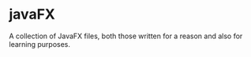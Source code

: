 # javaFX
A collection of JavaFX files, both those written for a reason and also for learning purposes.
